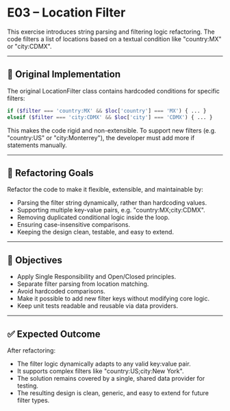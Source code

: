 # E03 – Location Filter

This exercise introduces string parsing and filtering logic refactoring. The code filters a list of locations based on a textual condition like "country:MX" or "city:CDMX".

---

## 🧩 Original Implementation

The original LocationFilter class contains hardcoded conditions for specific filters:

```php
if ($filter === 'country:MX' && $loc['country'] === 'MX') { ... }
elseif ($filter === 'city:CDMX' && $loc['city'] === 'CDMX') { ... }
```

This makes the code rigid and non-extensible.
To support new filters (e.g. "country:US" or "city:Monterrey"), the developer must add more if statements manually.

---

## 🧠 Refactoring Goals

Refactor the code to make it flexible, extensible, and maintainable by:

- Parsing the filter string dynamically, rather than hardcoding values.
- Supporting multiple key-value pairs, e.g. "country:MX;city:CDMX".
- Removing duplicated conditional logic inside the loop.
- Ensuring case-insensitive comparisons.
- Keeping the design clean, testable, and easy to extend.

---

## 🎯 Objectives

- Apply Single Responsibility and Open/Closed principles.
- Separate filter parsing from location matching.
- Avoid hardcoded comparisons.
- Make it possible to add new filter keys without modifying core logic.
- Keep unit tests readable and reusable via data providers.

---

## ✅ Expected Outcome

After refactoring:

- The filter logic dynamically adapts to any valid key:value pair.
- It supports complex filters like "country:US;city:New York".
- The solution remains covered by a single, shared data provider for testing.
- The resulting design is clean, generic, and easy to extend for future filter types.
